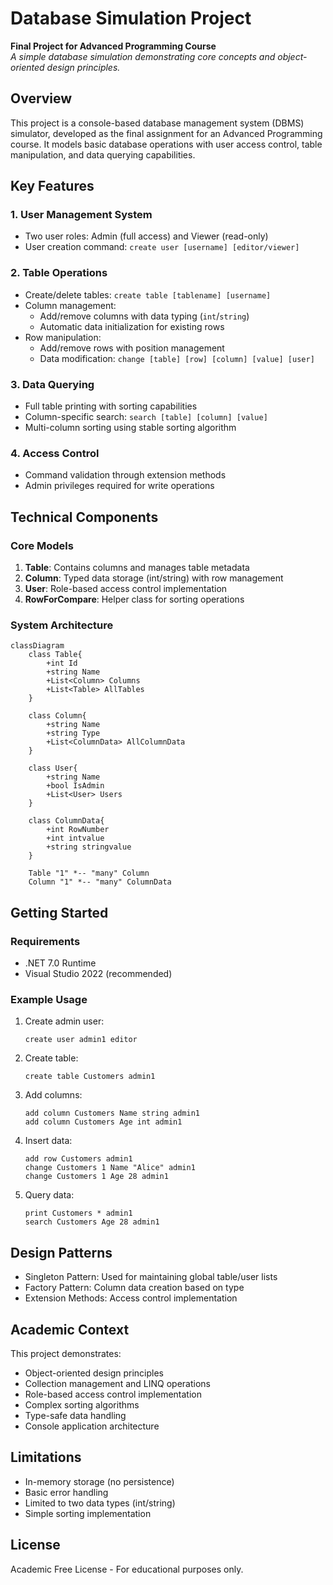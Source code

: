 # Database Simulation Project

**Final Project for Advanced Programming Course**  
*A simple database simulation demonstrating core concepts and object-oriented design principles.*

## Overview
This project is a console-based database management system (DBMS) simulator, developed as the final assignment for an Advanced Programming course. It models basic database operations with user access control, table manipulation, and data querying capabilities.

## Key Features

### 1. User Management System
- Two user roles: Admin (full access) and Viewer (read-only)
- User creation command: `create user [username] [editor/viewer]`

### 2. Table Operations
- Create/delete tables: `create table [tablename] [username]`
- Column management:
  - Add/remove columns with data typing (`int`/`string`)
  - Automatic data initialization for existing rows
- Row manipulation:
  - Add/remove rows with position management
  - Data modification: `change [table] [row] [column] [value] [user]`

### 3. Data Querying
- Full table printing with sorting capabilities
- Column-specific search: `search [table] [column] [value]`
- Multi-column sorting using stable sorting algorithm

### 4. Access Control
- Command validation through extension methods
- Admin privileges required for write operations

## Technical Components

### Core Models
1. **Table**: Contains columns and manages table metadata
2. **Column**: Typed data storage (int/string) with row management
3. **User**: Role-based access control implementation
4. **RowForCompare**: Helper class for sorting operations

### System Architecture
```mermaid
classDiagram
    class Table{
        +int Id
        +string Name
        +List<Column> Columns
        +List<Table> AllTables
    }
    
    class Column{
        +string Name
        +string Type
        +List<ColumnData> AllColumnData
    }
    
    class User{
        +string Name
        +bool IsAdmin
        +List<User> Users
    }
    
    class ColumnData{
        +int RowNumber
        +int intvalue
        +string stringvalue
    }
    
    Table "1" *-- "many" Column
    Column "1" *-- "many" ColumnData
```

## Getting Started

### Requirements
- .NET 7.0 Runtime
- Visual Studio 2022 (recommended)

### Example Usage
1. Create admin user:
   ```
   create user admin1 editor
   ```

2. Create table:
   ```
   create table Customers admin1
   ```

3. Add columns:
   ```
   add column Customers Name string admin1
   add column Customers Age int admin1
   ```

4. Insert data:
   ```
   add row Customers admin1
   change Customers 1 Name "Alice" admin1
   change Customers 1 Age 28 admin1
   ```

5. Query data:
   ```
   print Customers * admin1
   search Customers Age 28 admin1
   ```

## Design Patterns
- Singleton Pattern: Used for maintaining global table/user lists
- Factory Pattern: Column data creation based on type
- Extension Methods: Access control implementation

## Academic Context
This project demonstrates:
- Object-oriented design principles
- Collection management and LINQ operations
- Role-based access control implementation
- Complex sorting algorithms
- Type-safe data handling
- Console application architecture

## Limitations
- In-memory storage (no persistence)
- Basic error handling
- Limited to two data types (int/string)
- Simple sorting implementation

## License
Academic Free License - For educational purposes only.
